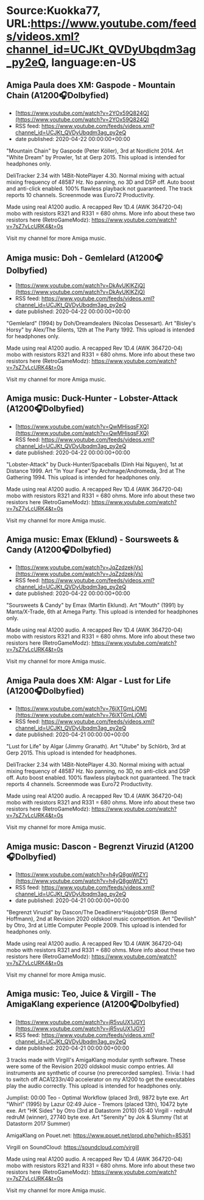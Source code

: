 # Source:Kuokka77, URL:https://www.youtube.com/feeds/videos.xml?channel_id=UCJKt_QVDyUbqdm3ag_py2eQ, language:en-US

## Amiga Paula does XM: Gaspode - Mountain Chain (A1200🎧Dolbyfied)
 - [https://www.youtube.com/watch?v=2YOx59Q824Q](https://www.youtube.com/watch?v=2YOx59Q824Q)
 - RSS feed: https://www.youtube.com/feeds/videos.xml?channel_id=UCJKt_QVDyUbqdm3ag_py2eQ
 - date published: 2020-04-22 00:00:00+00:00

"Mountain Chain" by Gaspode (Peter Köller), 3rd at Nordlicht 2014. Art "White Dream" by Prowler, 1st at Gerp 2015. This upload is intended for headphones only.

DeliTracker 2.34 with 14Bit-NotePlayer 4.30. Normal mixing with actual mixing frequency of 48587 Hz. No panning, no 3D and DSP off. Auto boost and anti-click enabled. 100% flawless playback not guaranteed. The track reports 10 channels. Screenmode was Euro72 Productivity.

Made using real A1200 audio. A recapped Rev 1D.4 (AWK 364720-04) mobo with resistors R321 and R331 = 680 ohms. More info about these two resistors here (RetroGameModz):
https://www.youtube.com/watch?v=7sZ7vLcURK4&t=0s

Visit my channel for more Amiga music.

## Amiga music: Doh - Gemlelard (A1200🎧Dolbyfied)
 - [https://www.youtube.com/watch?v=DkAyUKlKZjQ](https://www.youtube.com/watch?v=DkAyUKlKZjQ)
 - RSS feed: https://www.youtube.com/feeds/videos.xml?channel_id=UCJKt_QVDyUbqdm3ag_py2eQ
 - date published: 2020-04-22 00:00:00+00:00

"Gemlelard" (1994) by Doh/Dreamdealers (Nicolas Dessesart). Art "Bisley's Horsy" by Alex/The Silents, 12th at The Party 1992. This upload is intended for headphones only.

Made using real A1200 audio. A recapped Rev 1D.4 (AWK 364720-04) mobo with resistors R321 and R331 = 680 ohms. More info about these two resistors here (RetroGameModz):
https://www.youtube.com/watch?v=7sZ7vLcURK4&t=0s

Visit my channel for more Amiga music.

## Amiga music: Duck-Hunter - Lobster-Attack (A1200🎧Dolbyfied)
 - [https://www.youtube.com/watch?v=QwMHisqsFXQ](https://www.youtube.com/watch?v=QwMHisqsFXQ)
 - RSS feed: https://www.youtube.com/feeds/videos.xml?channel_id=UCJKt_QVDyUbqdm3ag_py2eQ
 - date published: 2020-04-22 00:00:00+00:00

"Lobster-Attack" by Duck-Hunter/Spaceballs (Dinh Hai Nguyen), 1st at Distance 1999. Art "In Your Face" by Archmage/Andromeda, 3rd at The Gathering 1994. This upload is intended for headphones only.

Made using real A1200 audio. A recapped Rev 1D.4 (AWK 364720-04) mobo with resistors R321 and R331 = 680 ohms. More info about these two resistors here (RetroGameModz):
https://www.youtube.com/watch?v=7sZ7vLcURK4&t=0s

Visit my channel for more Amiga music.

## Amiga music: Emax (Eklund) - Soursweets & Candy (A1200🎧Dolbyfied)
 - [https://www.youtube.com/watch?v=JqZzdzekjVs](https://www.youtube.com/watch?v=JqZzdzekjVs)
 - RSS feed: https://www.youtube.com/feeds/videos.xml?channel_id=UCJKt_QVDyUbqdm3ag_py2eQ
 - date published: 2020-04-22 00:00:00+00:00

"Soursweets & Candy" by Emax (Martin Eklund). Art "Mouth" (1991) by Manta/X-Trade, 6th at Amega Party. This upload is intended for headphones only.

Made using real A1200 audio. A recapped Rev 1D.4 (AWK 364720-04) mobo with resistors R321 and R331 = 680 ohms. More info about these two resistors here (RetroGameModz):
https://www.youtube.com/watch?v=7sZ7vLcURK4&t=0s

Visit my channel for more Amiga music.

## Amiga Paula does XM: Algar - Lust for Life (A1200🎧Dolbyfied)
 - [https://www.youtube.com/watch?v=76iXTGmLjOM](https://www.youtube.com/watch?v=76iXTGmLjOM)
 - RSS feed: https://www.youtube.com/feeds/videos.xml?channel_id=UCJKt_QVDyUbqdm3ag_py2eQ
 - date published: 2020-04-21 00:00:00+00:00

"Lust for Life" by Algar (Jimmy Granath). Art "Utube" by Schlörb, 3rd at Gerp 2015. This upload is intended for headphones.

DeliTracker 2.34 with 14Bit-NotePlayer 4.30. Normal mixing with actual mixing frequency of 48587 Hz. No panning, no 3D, no anti-click and DSP off. Auto boost enabled. 100% flawless playback not guaranteed. The track reports 4 channels. Screenmode was Euro72 Productivity.

Made using real A1200 audio. A recapped Rev 1D.4 (AWK 364720-04) mobo with resistors R321 and R331 = 680 ohms. More info about these two resistors here (RetroGameModz):
https://www.youtube.com/watch?v=7sZ7vLcURK4&t=0s

Visit my channel for more Amiga music.

## Amiga music: Dascon - Begrenzt Viruzid (A1200🎧Dolbyfied)
 - [https://www.youtube.com/watch?v=h4yQ8gpWtZY](https://www.youtube.com/watch?v=h4yQ8gpWtZY)
 - RSS feed: https://www.youtube.com/feeds/videos.xml?channel_id=UCJKt_QVDyUbqdm3ag_py2eQ
 - date published: 2020-04-21 00:00:00+00:00

"Begrenzt Viruzid" by Dascon/The Deadliners^Haujobb^DSR (Bernd Hoffmann), 2nd at Revision 2020 oldskool music competition. Art "Devilish" by Otro, 3rd at Little Computer People 2009. This upload is intended for headphones only.

Made using real A1200 audio. A recapped Rev 1D.4 (AWK 364720-04) mobo with resistors R321 and R331 = 680 ohms. More info about these two resistors here (RetroGameModz):
https://www.youtube.com/watch?v=7sZ7vLcURK4&t=0s

Visit my channel for more Amiga music.

## Amiga music: Teo, Juice & Virgill - The AmigaKlang experience (A1200🎧Dolbyfied)
 - [https://www.youtube.com/watch?v=jR5vuUX1JGY](https://www.youtube.com/watch?v=jR5vuUX1JGY)
 - RSS feed: https://www.youtube.com/feeds/videos.xml?channel_id=UCJKt_QVDyUbqdm3ag_py2eQ
 - date published: 2020-04-21 00:00:00+00:00

3 tracks made with Virgill's AmigaKlang modular synth software. These were some of the Revision 2020 oldskool music compo entries. All instruments are synthetic of course (no prerecorded samples). Trivia: I had to switch off ACA1233n/40 accelerator on my A1200 to get the executables play the audio correctly. This upload is intended for headphones only.

Jumplist:
00:00 Teo - Optimal Workflow (placed 3rd), 9872 byte exe. Art "Whirl" (1995) by Lazur
02:49 Juice - Tremors (placed 13th), 10472 byte exe. Art "HK Sides" by Otro (3rd at Datastorm 2010)
05:40 Virgill - redruM redruM (winner), 27740 byte exe. Art "Serenity" by Jok & Slummy (1st at Datastorm 2017 Summer)

AmigaKlang on Pouet.net:
https://www.pouet.net/prod.php?which=85351

Virgill on SoundCloud:
https://soundcloud.com/virgill

Made using real A1200 audio. A recapped Rev 1D.4 (AWK 364720-04) mobo with resistors R321 and R331 = 680 ohms. More info about these two resistors here (RetroGameModz):
https://www.youtube.com/watch?v=7sZ7vLcURK4&t=0s

Visit my channel for more Amiga music.

